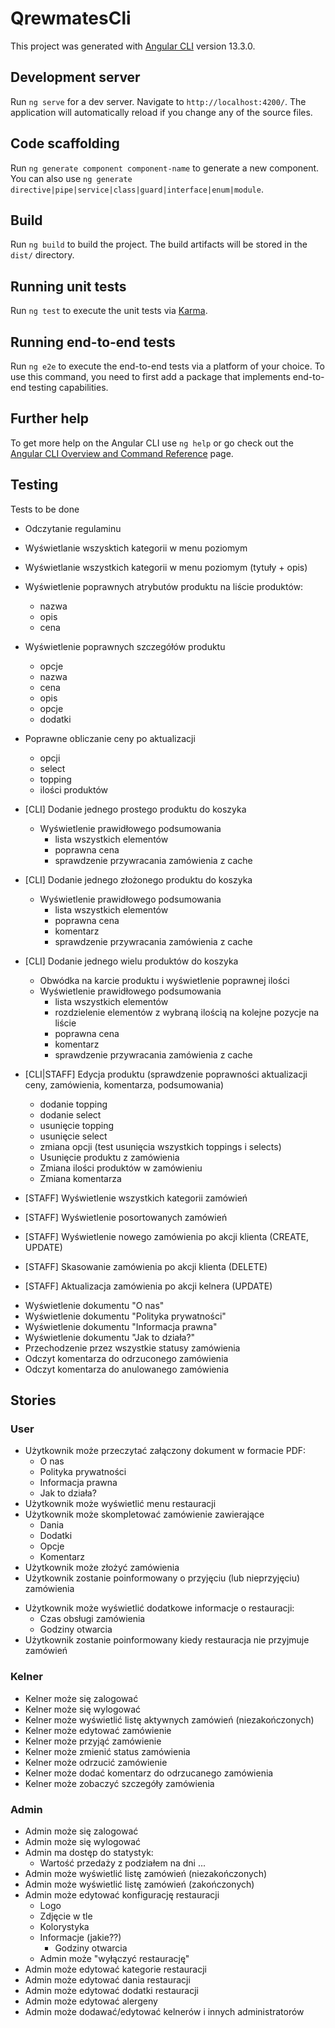 # QrewmatesCli

This project was generated with [Angular CLI](https://github.com/angular/angular-cli) version 13.3.0.

## Development server

Run `ng serve` for a dev server. Navigate to `http://localhost:4200/`. The application will automatically reload if you change any of the source files.

## Code scaffolding

Run `ng generate component component-name` to generate a new component. You can also use `ng generate directive|pipe|service|class|guard|interface|enum|module`.

## Build

Run `ng build` to build the project. The build artifacts will be stored in the `dist/` directory.

## Running unit tests

Run `ng test` to execute the unit tests via [Karma](https://karma-runner.github.io).

## Running end-to-end tests

Run `ng e2e` to execute the end-to-end tests via a platform of your choice. To use this command, you need to first add a package that implements end-to-end testing capabilities.

## Further help

To get more help on the Angular CLI use `ng help` or go check out the [Angular CLI Overview and Command Reference](https://angular.io/cli) page.

## Testing
Tests to be done

+ Odczytanie regulaminu
+ Wyświetlanie wszysktich kategorii w menu poziomym
+ Wyświetlanie wszystkich kategorii w menu poziomym (tytuły + opis)
+ Wyświetlenie poprawnych atrybutów produktu na liście produktów:
    + nazwa
    + opis
    + cena

+ Wyświetlenie poprawnych szczegółów produktu
    + opcje
    + nazwa
    + cena
    + opis
    + opcje
    + dodatki

+ Poprawne obliczanie ceny po aktualizacji
    + opcji
    + select
    + topping
    + ilości produktów

+ [CLI] Dodanie jednego prostego produktu do koszyka
    + Wyświetlenie prawidłowego podsumowania
        + lista wszystkich elementów
        + poprawna cena
        + sprawdzenie przywracania zamówienia z cache

+ [CLI] Dodanie jednego złożonego produktu do koszyka
    + Wyświetlenie prawidłowego podsumowania
        + lista wszystkich elementów
        + poprawna cena
        + komentarz
        + sprawdzenie przywracania zamówienia z cache

+ [CLI] Dodanie jednego wielu produktów do koszyka
    + Obwódka na karcie produktu i wyświetlenie poprawnej ilości
    + Wyświetlenie prawidłowego podsumowania
        + lista wszystkich elementów
        + rozdzielenie elementów z wybraną ilością na kolejne pozycje na liście
        + poprawna cena
        + komentarz
        + sprawdzenie przywracania zamówienia z cache

- [CLI|STAFF] Edycja produktu (sprawdzenie poprawności aktualizacji ceny, zamówienia, komentarza, podsumowania)
    + dodanie topping
    + dodanie select
    + usunięcie topping
    + usunięcie select
    + zmiana opcji (test usunięcia wszystkich toppings i selects)
    + Usunięcie produktu z zamówienia
    + Zmiana ilości produktów w zamówieniu
    + Zmiana komentarza

- [STAFF] Wyświetlenie wszystkich kategorii zamówień
- [STAFF] Wyświetlenie posortowanych zamówień 
- [STAFF] Wyświetlenie nowego zamówienia po akcji klienta (CREATE, UPDATE)
- [STAFF] Skasowanie zamówienia po akcji klienta (DELETE)
- [STAFF] Aktualizacja zamówienia po akcji kelnera (UPDATE)

+ Wyświetlenie dokumentu "O nas"
+ Wyświetlenie dokumentu "Polityka prywatności"
+ Wyświetlenie dokumentu "Informacja prawna"
+ Wyświetlenie dokumentu "Jak to działa?"
+ Przechodzenie przez wszystkie statusy zamówienia
+ Odczyt komentarza do odrzuconego zamówienia
+ Odczyt komentarza do anulowanego zamówienia


## Stories
### User
+ Użytkownik może przeczytać załączony dokument w formacie PDF:
    + O nas
    + Polityka prywatności
    + Informacja prawna 
    + Jak to działa?
+ Użytkownik może wyświetlić menu restauracji
+ Użytkownik może skompletować zamówienie zawierające
    + Dania
    + Dodatki
    + Opcje
    + Komentarz
+ Użytkownik może złożyć zamówienia
+ Użytkownik zostanie poinformowany o przyjęciu (lub nieprzyjęciu) zamówienia
- Użytkownik może wyświetlić dodatkowe informacje o restauracji:
    - Czas obsługi zamówienia
    - Godziny otwarcia
- Użytkownik zostanie poinformowany kiedy restauracja nie przyjmuje zamówień

### Kelner
- Kelner może się zalogować
- Kelner może się wylogować
- Kelner może wyświetlić listę aktywnych zamówień (niezakończonych)
- Kelner może edytować zamówienie
- Kelner może przyjąć zamówienie
- Kelner może zmienić status zamówienia
- Kelner może odrzucić zamówienie
- Kelner może dodać komentarz do odrzucanego zamówienia
- Kelner może zobaczyć szczegóły zamówienia

### Admin
- Admin może się zalogować
- Admin może się wylogować
- Admin ma dostęp do statystyk:
    - Wartość przedaży z podziałem na dni
    ...
- Admin może wyświetlić listę zamówień (niezakończonych)
- Admin może wyświetlić listę zamówień (zakończonych)
- Admin może edytować konfigurację restauracji
    - Logo
    - Zdjęcie w tle
    - Kolorystyka
    - Informacje (jakie??)
        - Godziny otwarcia
    - Admin może "wyłączyć restaurację"
- Admin może edytować kategorie restauracji
- Admin może edytować dania restauracji
- Admin może edytować dodatki restauracji
- Admin może edytować alergeny
- Admin może dodawać/edytować kelnerów i innych administratorów